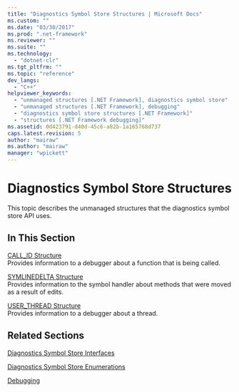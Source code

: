 ```yaml
---
title: "Diagnostics Symbol Store Structures | Microsoft Docs"
ms.custom: ""
ms.date: "03/30/2017"
ms.prod: ".net-framework"
ms.reviewer: ""
ms.suite: ""
ms.technology: 
  - "dotnet-clr"
ms.tgt_pltfrm: ""
ms.topic: "reference"
dev_langs: 
  - "C++"
helpviewer_keywords: 
  - "unmanaged structures [.NET Framework], diagnostics symbol store"
  - "unmanaged structures [.NET Framework], debugging"
  - "diagnostics symbol store structures [.NET Framework]"
  - "structures [.NET Framework debugging]"
ms.assetid: 0d423791-d40d-45c6-a82b-1a165768d737
caps.latest.revision: 5
author: "mairaw"
ms.author: "mairaw"
manager: "wpickett"
---
```

# Diagnostics Symbol Store Structures
This topic describes the unmanaged structures that the diagnostics symbol store API uses.  
  
## In This Section  
 [CALL_ID Structure](../../../../docs/framework/unmanaged-api/diagnostics/call-id-structure.md)  
 Provides information to a debugger about a function that is being called.  
  
 [SYMLINEDELTA Structure](../../../../docs/framework/unmanaged-api/diagnostics/symlinedelta-structure.md)  
 Provides information to the symbol handler about methods that were moved as a result of edits.  
  
 [USER_THREAD Structure](../../../../docs/framework/unmanaged-api/diagnostics/user-thread-structure.md)  
 Provides information to a debugger about a thread.  
  
## Related Sections  
 [Diagnostics Symbol Store Interfaces](../../../../docs/framework/unmanaged-api/diagnostics/diagnostics-symbol-store-interfaces.md)  
  
 [Diagnostics Symbol Store Enumerations](../../../../docs/framework/unmanaged-api/diagnostics/diagnostics-symbol-store-enumerations.md)  
  
 [Debugging](../../../../docs/framework/unmanaged-api/debugging/index.md)